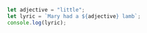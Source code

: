 ```javascript
let adjective = "little";
let lyric = `Mary had a ${adjective} lamb`;
console.log(lyric);
```

